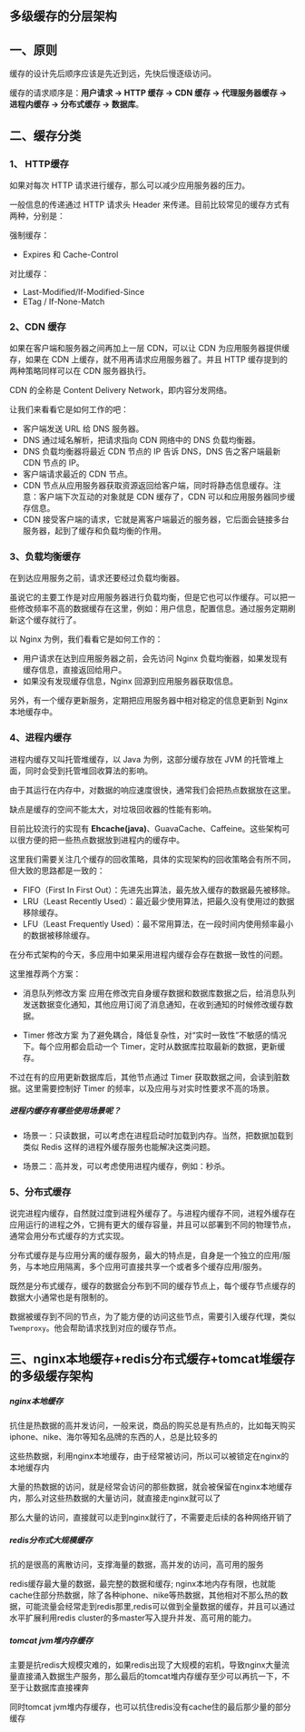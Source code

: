 ## 多级缓存的分层架构

## 一、原则
缓存的设计先后顺序应该是先近到远，先快后慢逐级访问。
 
缓存的请求顺序是：**用户请求 → HTTP 缓存 → CDN 缓存 → 代理服务器缓存 → 进程内缓存 → 分布式缓存 → 数据库**。

## 二、缓存分类
### 1、 HTTP缓存
如果对每次 HTTP 请求进行缓存，那么可以减少应用服务器的压力。

一般信息的传递通过 HTTP 请求头 Header 来传递。目前比较常见的缓存方式有两种，分别是：

强制缓存：
* Expires 和 Cache-Control

对比缓存：
* Last-Modified/If-Modified-Since 
* ETag / If-None-Match

### 2、CDN 缓存
如果在客户端和服务器之间再加上一层 CDN，可以让 CDN 为应用服务器提供缓存，如果在 CDN 上缓存，就不用再请求应用服务器了。并且 HTTP 缓存提到的两种策略同样可以在 CDN 服务器执行。

CDN 的全称是 Content Delivery Network，即内容分发网络。

让我们来看看它是如何工作的吧：
* 客户端发送 URL 给 DNS 服务器。
* DNS 通过域名解析，把请求指向 CDN 网络中的 DNS 负载均衡器。
* DNS 负载均衡器将最近 CDN 节点的 IP 告诉 DNS，DNS 告之客户端最新 CDN 节点的 IP。
* 客户端请求最近的 CDN 节点。
* CDN 节点从应用服务器获取资源返回给客户端，同时将静态信息缓存。注意：客户端下次互动的对象就是 CDN 缓存了，CDN 可以和应用服务器同步缓存信息。
* CDN 接受客户端的请求，它就是离客户端最近的服务器，它后面会链接多台服务器，起到了缓存和负载均衡的作用。

### 3、负载均衡缓存
在到达应用服务之前，请求还要经过负载均衡器。

虽说它的主要工作是对应用服务器进行负载均衡，但是它也可以作缓存。可以把一些修改频率不高的数据缓存在这里，例如：用户信息，配置信息。通过服务定期刷新这个缓存就行了。

以 Nginx 为例，我们看看它是如何工作的：
* 用户请求在达到应用服务器之前，会先访问 Nginx 负载均衡器，如果发现有缓存信息，直接返回给用户。
* 如果没有发现缓存信息，Nginx 回源到应用服务器获取信息。

另外，有一个缓存更新服务，定期把应用服务器中相对稳定的信息更新到 Nginx 本地缓存中。

### 4、进程内缓存
进程内缓存又叫托管堆缓存，以 Java 为例，这部分缓存放在 JVM 的托管堆上面，同时会受到托管堆回收算法的影响。

由于其运行在内存中，对数据的响应速度很快，通常我们会把热点数据放在这里。

缺点是缓存的空间不能太大，对垃圾回收器的性能有影响。

目前比较流行的实现有 **Ehcache(java)**、GuavaCache、Caffeine。这些架构可以很方便的把一些热点数据放到进程内的缓存中。

这里我们需要关注几个缓存的回收策略，具体的实现架构的回收策略会有所不同，但大致的思路都是一致的：

* FIFO（First In First Out）：先进先出算法，最先放入缓存的数据最先被移除。
* LRU（Least Recently Used）：最近最少使用算法，把最久没有使用过的数据移除缓存。
* LFU（Least Frequently Used）：最不常用算法，在一段时间内使用频率最小的数据被移除缓存。

在分布式架构的今天，多应用中如果采用进程内缓存会存在数据一致性的问题。

这里推荐两个方案：
* 消息队列修改方案
应用在修改完自身缓存数据和数据库数据之后，给消息队列发送数据变化通知，其他应用订阅了消息通知，在收到通知的时候修改缓存数据。
 
* Timer 修改方案
为了避免耦合，降低复杂性，对“实时一致性”不敏感的情况下。每个应用都会启动一个 Timer，定时从数据库拉取最新的数据，更新缓存。

不过在有的应用更新数据库后，其他节点通过 Timer 获取数据之间，会读到脏数据。这里需要控制好 Timer 的频率，以及应用与对实时性要求不高的场景。
 
##### 进程内缓存有哪些使用场景呢？
* 场景一：只读数据，可以考虑在进程启动时加载到内存。当然，把数据加载到类似 Redis 这样的进程外缓存服务也能解决这类问题。

* 场景二：高并发，可以考虑使用进程内缓存，例如：秒杀。

### 5、分布式缓存
说完进程内缓存，自然就过度到进程外缓存了。与进程内缓存不同，进程外缓存在应用运行的进程之外，它拥有更大的缓存容量，并且可以部署到不同的物理节点，通常会用分布式缓存的方式实现。

分布式缓存是与应用分离的缓存服务，最大的特点是，自身是一个独立的应用/服务，与本地应用隔离，多个应用可直接共享一个或者多个缓存应用/服务。

既然是分布式缓存，缓存的数据会分布到不同的缓存节点上，每个缓存节点缓存的数据大小通常也是有限制的。

数据被缓存到不同的节点，为了能方便的访问这些节点，需要引入缓存代理，类似 `Twemproxy`。他会帮助请求找到对应的缓存节点。
 
## 三、nginx本地缓存+redis分布式缓存+tomcat堆缓存的多级缓存架构
##### nginx本地缓存
抗住是热数据的高并发访问，一般来说，商品的购买总是有热点的，比如每天购买iphone、nike、海尔等知名品牌的东西的人，总是比较多的

这些热数据，利用nginx本地缓存，由于经常被访问，所以可以被锁定在nginx的本地缓存内

大量的热数据的访问，就是经常会访问的那些数据，就会被保留在nginx本地缓存内，那么对这些热数据的大量访问，就直接走nginx就可以了

那么大量的访问，直接就可以走到nginx就行了，不需要走后续的各种网络开销了

##### redis分布式大规模缓存
抗的是很高的离散访问，支撑海量的数据，高并发的访问，高可用的服务

redis缓存最大量的数据，最完整的数据和缓存; nginx本地内存有限，也就能cache住部分热数据，除了各种iphone、nike等热数据，其他相对不那么热的数据，可能流量会经常走到redis那里,redis可以做到全量数据的缓存，并且可以通过水平扩展利用redis cluster的多master写入提升并发、高可用的能力。

##### tomcat jvm堆内存缓存
主要是抗redis大规模灾难的，如果redis出现了大规模的宕机，导致nginx大量流量直接涌入数据生产服务，那么最后的tomcat堆内存缓存至少可以再抗一下，不至于让数据库直接裸奔

同时tomcat jvm堆内存缓存，也可以抗住redis没有cache住的最后那少量的部分缓存

 

 

 

 